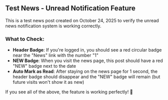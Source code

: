 ## Test News - Unread Notification Feature

This is a test news post created on October 24, 2025 to verify the unread news notification system is working correctly.

### What to Check:

- **Header Badge**: If you're logged in, you should see a red circular badge near the "News" link with the number "1"
- **NEW Badge**: When you visit the news page, this post should have a red "NEW" badge next to the date
- **Auto Mark as Read**: After staying on the news page for 1 second, the header badge should disappear and the "NEW" badge will remain (but future visits won't show it as new)

If you see all of the above, the feature is working perfectly! 🎉
